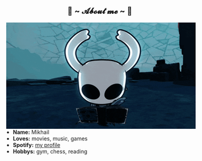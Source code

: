 <h2 align="center">🦊 ~ 𝓐𝓫𝓸𝓾𝓽 𝓶𝓮 ~ 🦊</h2>

<div align="center">
  <img src="./img/knight-is-writing.gif" align="right">
</div>

<br>
<br>
<br>

- **Name:** Mikhail
- **Loves:** movies, music, games
- **Spotify:** [my profile](https://open.spotify.com/user/31rwhwsisk5jtdlnybfthbaqm5ya?si=a1e9962d87954adf)
- **Hobbys:** gym, chess, reading
